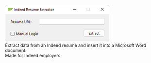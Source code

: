![Interface Image](/resources/interface.png?raw=true) <br>
Extract data from an Indeed resume and insert it into a Microsoft Word document. <br>
Made for Indeed employers.

